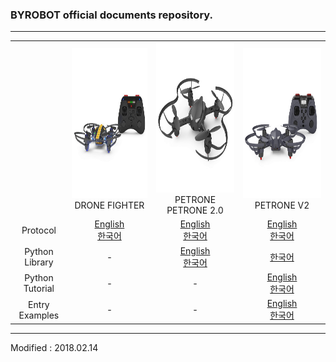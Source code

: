 ### BYROBOT official documents repository.

---

<div align="center">
    <table>
        <tr>
            <td><div align="center"></div></td>
            <td>
                <div align="center">
                    <img src="/assets/images/products/drone_fighter_and_controller.jpg" alt="drone_fighter_and_controller" height="240" width="240"><br>
                    DRONE FIGHTER
                </div>
            </td>
            <td>
                <div align="center">
                    <img src="/assets/images/products/petrone.jpg" alt="petrone" height="240" width="240"><br>
                    PETRONE<br>
                    PETRONE 2.0
                </div>
            </td>
            <td>
                <div align="center">
                    <img src="/assets/images/products/petrone_v2_and_controller.jpg" alt="petrone_v2_and_controller" height="240" width="240"><br>
                    PETRONE V2
                </div>
            </td>
        </tr>
        <tr>
            <td><div align="center">Protocol</div></td>
            <td><div align="center"><a href="/documents/en/products/dronefighter2017/protocol/">English</a><br/><a href="/documents/kr/products/dronefighter2017/protocol/">한국어</a></div></td>
            <td><div align="center"><a href="/documents/en/products/petrone/protocol/">English</a><br/><a href="/documents/kr/products/petrone/protocol/">한국어</a></div></td>
            <td><div align="center"><a href="/documents/en/products/petrone_v2/protocol/">English</a><br/><a href="/documents/kr/products/petrone_v2/protocol/">한국어</a></div></td>
        </tr>
            <tr>
            <td><div align="center">Python Library</div></td>
                <td><div align="center">-</div></td>
                <td><div align="center"><a href="/documents/en/products/petrone/library/python/petrone/">English</a><br/><a href="/documents/kr/products/petrone/library/python/petrone/">한국어</a></div></td>
                <td><div align="center"><a href="/documents/kr/products/petrone_v2/library/python/petrone_v2/">한국어</a></div></td>
            </tr>
            <tr>
            <td><div align="center">Python Tutorial</div></td>
                <td><div align="center">-</div></td>
                <td><div align="center">-</div></td>
                <td><div align="center"><a href="/documents/en/products/petrone_v2/library/python/petrone_v2/tutorial_for_mac/">English</a><br/><a href="/documents/kr/products/petrone_v2/library/python/petrone_v2/tutorial_for_mac/">한국어</a></div></td>
            </tr>
            <tr>
            <td><div align="center">Entry Examples</div></td>
                <td><div align="center">-</div></td>
                <td><div align="center">-</div></td>
                <td><div align="center"><a href="/documents/en/products/petrone_v2/entry/examples/">English</a><br/><a href="/documents/kr/products/petrone_v2/entry/examples/">한국어</a></div></td>
            </tr>
    </table>
</div>

---

Modified : 2018.02.14